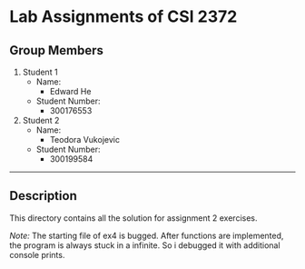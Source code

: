 # Lab Assignments of CSI 2372

## Group Members
1. Student 1
    * Name:
        - Edward He
    * Student Number:
        - 300176553
2. Student 2
    * Name:
        - Teodora Vukojevic
    * Student Number:
        - 300199584

-----

## Description

This directory contains all the solution for assignment 2 exercises.

*Note:* The starting file of ex4 is bugged. After functions are implemented, the program is always stuck in a infinite. So i debugged it with additional console prints.